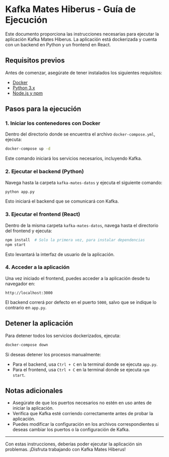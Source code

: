 # Kafka Mates Hiberus - Guía de Ejecución

Este documento proporciona las instrucciones necesarias para ejecutar la aplicación Kafka Mates Hiberus. La aplicación está dockerizada y cuenta con un backend en Python y un frontend en React.

## Requisitos previos

Antes de comenzar, asegúrate de tener instalados los siguientes requisitos:

- [Docker](https://www.docker.com/get-started)
- [Python 3.x](https://www.python.org/downloads/)
- [Node.js y npm](https://nodejs.org/)

## Pasos para la ejecución

### 1. Iniciar los contenedores con Docker

Dentro del directorio donde se encuentra el archivo `docker-compose.yml`, ejecuta:

```sh
docker-compose up -d
```

Este comando iniciará los servicios necesarios, incluyendo Kafka.

### 2. Ejecutar el backend (Python)

Navega hasta la carpeta `kafka-mates-datos` y ejecuta el siguiente comando:

```sh
python app.py
```

Esto iniciará el backend que se comunicará con Kafka.

### 3. Ejecutar el frontend (React)

Dentro de la misma carpeta `kafka-mates-datos`, navega hasta el directorio del frontend y ejecuta:

```sh
npm install  # Solo la primera vez, para instalar dependencias
npm start
```

Esto levantará la interfaz de usuario de la aplicación.

### 4. Acceder a la aplicación

Una vez iniciado el frontend, puedes acceder a la aplicación desde tu navegador en:

```
http://localhost:3000
```

El backend correrá por defecto en el puerto `5000`, salvo que se indique lo contrario en `app.py`.

## Detener la aplicación

Para detener todos los servicios dockerizados, ejecuta:

```sh
docker-compose down
```

Si deseas detener los procesos manualmente:

- Para el backend, usa `Ctrl + C` en la terminal donde se ejecuta `app.py`.
- Para el frontend, usa `Ctrl + C` en la terminal donde se ejecuta `npm start`.

## Notas adicionales

- Asegúrate de que los puertos necesarios no estén en uso antes de iniciar la aplicación.
- Verifica que Kafka esté corriendo correctamente antes de probar la aplicación.
- Puedes modificar la configuración en los archivos correspondientes si deseas cambiar los puertos o la configuración de Kafka.

---

Con estas instrucciones, deberías poder ejecutar la aplicación sin problemas. ¡Disfruta trabajando con Kafka Mates Hiberus!

